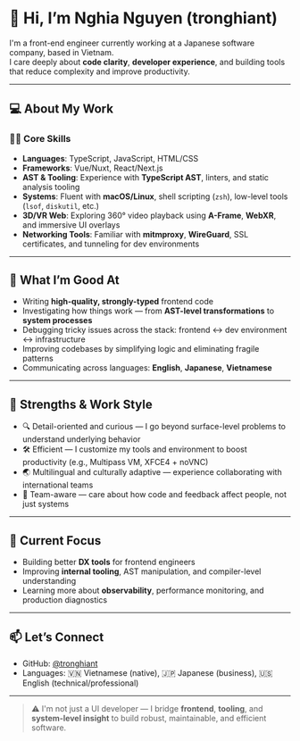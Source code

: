 # 👋 Hi, I’m Nghia Nguyen (tronghiant)

I'm a front-end engineer currently working at a Japanese software company, based in Vietnam.  
I care deeply about **code clarity**, **developer experience**, and building tools that reduce complexity and improve productivity.

---

## 💻 About My Work

### 👨‍💻 Core Skills
- **Languages**: TypeScript, JavaScript, HTML/CSS
- **Frameworks**: Vue/Nuxt, React/Next.js
- **AST & Tooling**: Experience with **TypeScript AST**, linters, and static analysis tooling
- **Systems**: Fluent with **macOS/Linux**, shell scripting (`zsh`), low-level tools (`lsof`, `diskutil`, etc.)
- **3D/VR Web**: Exploring 360° video playback using **A-Frame**, **WebXR**, and immersive UI overlays
- **Networking Tools**: Familiar with **mitmproxy**, **WireGuard**, SSL certificates, and tunneling for dev environments

---

## 🧠 What I’m Good At

- Writing **high-quality, strongly-typed** frontend code
- Investigating how things work — from **AST-level transformations** to **system processes**
- Debugging tricky issues across the stack: frontend ↔ dev environment ↔ infrastructure
- Improving codebases by simplifying logic and eliminating fragile patterns
- Communicating across languages: **English**, **Japanese**, **Vietnamese**

---

## 📌 Strengths & Work Style

- 🔍 Detail-oriented and curious — I go beyond surface-level problems to understand underlying behavior
- 🛠️ Efficient — I customize my tools and environment to boost productivity (e.g., Multipass VM, XFCE4 + noVNC)
- 🌏 Multilingual and culturally adaptive — experience collaborating with international teams
- 🤝 Team-aware — care about how code and feedback affect people, not just systems

---

## 🔧 Current Focus

- Building better **DX tools** for frontend engineers
- Improving **internal tooling**, AST manipulation, and compiler-level understanding
- Learning more about **observability**, performance monitoring, and production diagnostics

---

## 📫 Let’s Connect

- GitHub: [@tronghiant](https://github.com/tronghiant)
- Languages: 🇻🇳 Vietnamese (native), 🇯🇵 Japanese (business), 🇺🇸 English (technical/professional)

---

> ⚠️ I'm not just a UI developer — I bridge **frontend**, **tooling**, and **system-level insight** to build robust, maintainable, and efficient software.
